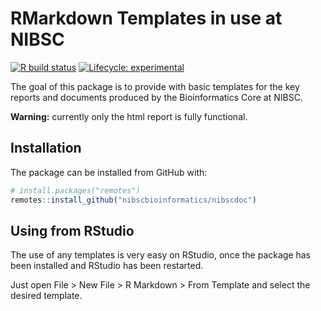 
# RMarkdown Templates in use at NIBSC

<!-- badges: start -->
[![R build status](https://github.com/nibscbioinformatics/nibscdoc/workflows/R-CMD-check/badge.svg)](https://github.com/nibscbioinformatics/nibscdoc/actions)
[![Lifecycle: experimental](https://img.shields.io/badge/lifecycle-experimental-orange.svg)](https://www.tidyverse.org/lifecycle/#experimental)
<!-- badges: end -->

The goal of this package is to provide with basic templates for the key reports and documents produced by the Bioinformatics Core at NIBSC.


**Warning:** currently only the html report is fully functional.


## Installation

The package can be installed from GitHub with:

``` r
# install.packages("remotes")
remotes::install_github("nibscbioinformatics/nibscdoc")
```

## Using from RStudio

The use of any templates is very easy on RStudio, once the package has been installed and RStudio has been restarted.

Just open File > New File > R Markdown > From Template and select the desired template.

